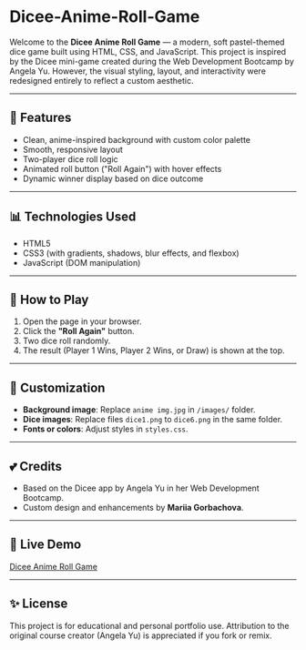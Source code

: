 # Dicee-Anime-Roll-Game

Welcome to the **Dicee Anime Roll Game** — a modern, soft pastel-themed dice game built using HTML, CSS, and JavaScript. This project is inspired by the Dicee mini-game created during the Web Development Bootcamp by Angela Yu. However, the visual styling, layout, and interactivity were redesigned entirely to reflect a custom aesthetic.

---

## 🌟 Features

- Clean, anime-inspired background with custom color palette  
- Smooth, responsive layout  
- Two-player dice roll logic  
- Animated roll button ("Roll Again") with hover effects  
- Dynamic winner display based on dice outcome  

---

## 📊 Technologies Used

- HTML5  
- CSS3 (with gradients, shadows, blur effects, and flexbox)  
- JavaScript (DOM manipulation)

---

## 🔄 How to Play

1. Open the page in your browser.  
2. Click the **"Roll Again"** button.  
3. Two dice roll randomly.  
4. The result (Player 1 Wins, Player 2 Wins, or Draw) is shown at the top.

---

## 🎨 Customization

- **Background image**: Replace `anime img.jpg` in `/images/` folder.  
- **Dice images**: Replace files `dice1.png` to `dice6.png` in the same folder.  
- **Fonts or colors**: Adjust styles in `styles.css`.  

---

## 💕 Credits

- Based on the Dicee app by Angela Yu in her Web Development Bootcamp.  
- Custom design and enhancements by **Mariia Gorbachova**.

---

## 🎯 Live Demo

[Dicee Anime Roll Game](https://linnetdev.github.io/Dicee-Anime-Roll-Game/)

---

## ✨ License

This project is for educational and personal portfolio use. Attribution to the original course creator (Angela Yu) is appreciated if you fork or remix.
